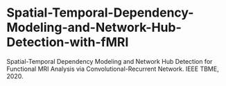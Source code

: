 # Spatial-Temporal-Dependency-Modeling-and-Network-Hub-Detection-with-fMRI
Spatial-Temporal Dependency Modeling and Network Hub Detection for Functional MRI Analysis via Convolutional-Recurrent Network. IEEE TBME, 2020.
